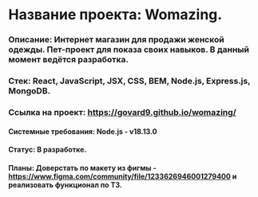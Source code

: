 # Название проекта: Womazing.

### Описание: Интернет магазин для продажи женской одежды. Пет-проект для показа своих навыков. В данный момент ведётся разработка.

### Стек: React, JavaScript, JSX, CSS, BEM, Node.js, Express.js, MongoDB.

### Ссылка на проект: https://govard9.github.io/womazing/

#### Системные требования: Node.js - v18.13.0

#### Статус: В разработке.

#### Планы: Доверстать по макету из фигмы - https://www.figma.com/community/file/1233626946001279400 и реализовать функционал по ТЗ.